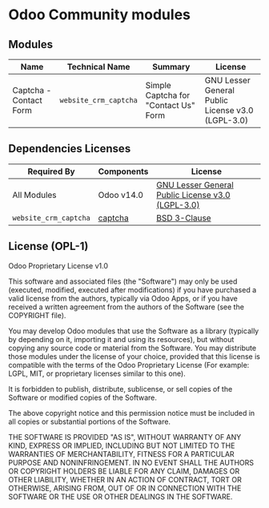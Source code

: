 # Odoo Community modules


## Modules
|Name|Technical Name|Summary|License |
| ----- | ----- | ----- | ----- |
|Captcha - Contact Form|`website_crm_captcha`|Simple Captcha for "Contact Us" Form|GNU Lesser General Public License v3.0 (LGPL-3.0)|



## Dependencies Licenses
|Required By| Components | License |
| ----- | ----- | ----- |
|All Modules|Odoo v14.0|[GNU Lesser General Public License v3.0 (LGPL-3.0)](https://raw.githubusercontent.com/odoo/odoo/14.0/LICENSE)|
|`website_crm_captcha`|[captcha](https://github.com/lepture/captcha)|[BSD 3-Clause](https://raw.githubusercontent.com/lepture/captcha/master/LICENSE)|



## License (OPL-1)

Odoo Proprietary License v1.0

This software and associated files (the "Software") may only be used (executed,
modified, executed after modifications) if you have purchased a valid license
from the authors, typically via Odoo Apps, or if you have received a written
agreement from the authors of the Software (see the COPYRIGHT file).

You may develop Odoo modules that use the Software as a library (typically
by depending on it, importing it and using its resources), but without copying
any source code or material from the Software. You may distribute those
modules under the license of your choice, provided that this license is
compatible with the terms of the Odoo Proprietary License (For example:
LGPL, MIT, or proprietary licenses similar to this one).

It is forbidden to publish, distribute, sublicense, or sell copies of the Software
or modified copies of the Software.

The above copyright notice and this permission notice must be included in all
copies or substantial portions of the Software.

THE SOFTWARE IS PROVIDED "AS IS", WITHOUT WARRANTY OF ANY KIND, EXPRESS OR
IMPLIED, INCLUDING BUT NOT LIMITED TO THE WARRANTIES OF MERCHANTABILITY,
FITNESS FOR A PARTICULAR PURPOSE AND NONINFRINGEMENT.
IN NO EVENT SHALL THE AUTHORS OR COPYRIGHT HOLDERS BE LIABLE FOR ANY CLAIM,
DAMAGES OR OTHER LIABILITY, WHETHER IN AN ACTION OF CONTRACT, TORT OR OTHERWISE,
ARISING FROM, OUT OF OR IN CONNECTION WITH THE SOFTWARE OR THE USE OR OTHER
DEALINGS IN THE SOFTWARE.
